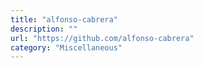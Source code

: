 ```yaml
---
title: "alfonso-cabrera"
description: ""
url: "https://github.com/alfonso-cabrera"
category: "Miscellaneous"
---
```

